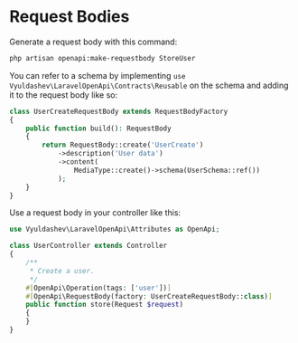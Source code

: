 # Request Bodies

Generate a request body with this command:

```bash
php artisan openapi:make-requestbody StoreUser
```

You can refer to a schema by implementing `use Vyuldashev\LaravelOpenApi\Contracts\Reusable` on the schema and adding it to the request body like so:

```php
class UserCreateRequestBody extends RequestBodyFactory
{
    public function build(): RequestBody
    {
        return RequestBody::create('UserCreate')
            ->description('User data')
            ->content(
                MediaType::create()->schema(UserSchema::ref())
            );
    }
}
```

Use a request body in your controller like this:

```php
use Vyuldashev\LaravelOpenApi\Attributes as OpenApi;

class UserController extends Controller
{
    /**
     * Create a user.
     */
    #[OpenApi\Operation(tags: ['user'])]
    #[OpenApi\RequestBody(factory: UserCreateRequestBody::class)]
    public function store(Request $request)
    {
    }
}
```
